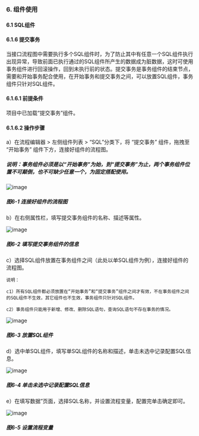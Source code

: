 ### 6. 组件使用

#### 6.1 SQL组件

#### 6.1.6 提交事务

当接口流程图中需要执行多个SQL组件时，为了防止其中有任意一个SQL组件执行出现异常，导致前面已执行通过的SQL组件所产生的数据成为脏数据，这时可使用事务组件进行回滚操作，回到未执行前的状态。提交事务是事务组件的结束节点，需要和开始事务配合使用，在开始事务和提交事务之间，可以放置SQL组件，事务组件只针对SQL组件。

#### 6.1.6.1 前提条件

项目中已加载“提交事务”组件。

#### 6.1.6.2 操作步骤

a）在流程编辑器 > 左侧组件列表 > “SQL”分类下，将 “提交事务” 组件，拖拽至 “开始事务” 组件下方，连接好组件的流程图。

##### 说明：事务组件必须是以“开始事务”为始，到“提交事务”为止，两个事务组件位置不可颠倒，也不可缺少任意一个，为固定搭配使用。

![image](https://user-images.githubusercontent.com/79617492/229702930-5946c05b-45a3-467f-894d-b892007ce675.png)

##### 图6-1 连接好组件的流程图

b）在右侧属性栏，填写提交事务组件的名称、描述等属性。

![image](https://user-images.githubusercontent.com/79617492/229702945-d8d5780b-2776-48c3-ae38-24d643abe6e2.png)

##### 图6-2 填写提交事务组件的信息

c）选择SQL组件放置在事务组件之间（此处以单SQL组件为例），连接好组件的流程图。

```
说明：

c1）所有SQL组件都必须放置在“开始事务”和“提交事务”组件之间才有效，不在事务组件之间的SQL组件不生效，其它组件也不生效，事务组件只针对SQL组件。

c2）事务组件只能用于新增、修改、删除SQL语句，查询SQL语句不存在事务的情况。
```

![image](https://user-images.githubusercontent.com/79617492/229702971-125cbe72-c948-4d97-92e5-2924be997d15.png)

##### 图6-3 放置SQL组件

d）选中单SQL组件，填写单SQL组件的名称和描述，单击未选中记录配置SQL信息。

![image](https://user-images.githubusercontent.com/79617492/229702983-51145e34-6a52-4852-973e-721200a95ac3.png)

##### 图6-4 单击未选中记录配置SQL信息

e）在填写数据”页面，选择SQL名称，并设置流程变量，配置完单击确定即可。

![image](https://user-images.githubusercontent.com/79617492/229702995-db6d7fb5-6daa-4fb8-bc71-62489b2032e5.png)

##### 图6-5 设置流程变量
